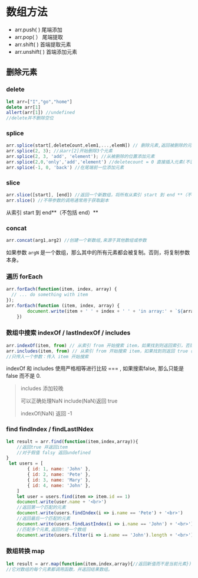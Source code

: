 <!--
 * @Author: yuetingpei yuetingpei888@gmail.com
 * @Date: 2023-08-26 14:13:03
 * @LastEditors: yuetingpei yuetingpei888@gmail.com
 * @LastEditTime: 2023-08-26 16:36:04
 * @FilePath: \WebPages\README\数组方法.md
 * @Description: 
 * Copyright (c) 2023 by yuetingpei888@gmail.com, All Rights Reserved. 
-->
# 数组方法

- arr.push( ) 尾端添加
- arr.pop( ） 尾端提取
- arr.shift( ) 首端提取元素
- arr.unshift( ) 首端添加元素

## 删除元素

### delete

```javascript
let arr=["I","go","home"]
delete arr[1]
allert(arr[1]) //undefined
//delete并不删除空位
```

### splice

```javascript
arr.splice(start[,deleteCount,elem1,...,elemN]) // 删除元素,返回被删除的元素所组成的数组。
arr.splice(2, 3); //从arr[2]开始删除3个元素
arr.splice(2, 3, 'add', 'element'); //从被删除的位置添加元素
arr.splice(2,0,'only','add','element') //deletecount = 0 直接插入元素(不设置默认为0)
arr.splice(-1, 0, 'back') //在尾端前一位添加元素
```

### slice

```javascript
arr.slice([start], [end]) //返回一个新数组，将所有从索引 start 到 end **（不包括 end）**的数组项复制到一个新的数组。start 和 end 都可以是负数，在这种情况下，从末尾计算索引。
arr.slice() //不带参数的调用通常用于获取副本
```

从索引 start 到 end**（不包括 end）**

### concat

```javascript
arr.concat(arg1,arg2) //创建一个新数组,来源于其他数组或参数
```

如果参数 `argN` 是一个数组，那么其中的所有元素都会被复制。否则，将复制参数本身。

### 遍历 forEach

```javascript
arr.forEach(function(item, index, array) {
  // ... do something with item
});
arr.forEach(function (item, index, array) {
        document.write(item + ' ' + index + ' ' + 'in array:' + `${array}` + '<br>')
    })
```

### 数组中搜索 indexOf / lastIndexOf / includes

```javascript
arr.indexOf(item, from) // 从索引 from 开始搜索 item，如果找到则返回索引，否则返回 -1。
arr.includes(item, from) // 从索引 from 开始搜索 item，如果找到则返回 true（译注：如果没找到，则返回 false）。
//只传入一个参数：传入 item 开始搜索
```

indexOf 和 includes 使用严格相等进行比较 ===  , 如果搜索false, 那么只能是false 而不是 0.

> includes   添加较晚
>
> 可以正确处理NaN  include(NaN)返回 true
>
> indexOf(NaN) 返回 -1

### find findIndex / findLastINdex

```javascript
let result = arr.find(function(item,index,array)){
    //返回true 并返回item
    //对于假值 falsy 返回undefined
}
 let users = [
        { id: 1, name: 'John' },
        { id: 2, name: 'Pete' },
        { id: 3, name: 'Mary' },
        { id: 4, name: 'John' },
    ]
    let user = users.find(item => item.id == 1)
    document.write(user.name + '<br>')
    //返回第一个匹配的元素
    document.write(users.findIndex(i => i.name == 'Pete') + '<br>')
    //返回最后一个匹配的元素
    document.write(users.findLastIndex(i => i.name == 'John') + '<br>')
    //匹配多个元素,返回的是一个数组
    document.write(users.filter(i => i.name == 'John').length + '<br>')
```

### 数组转换 map

```javascript
let result = arr.map(function(item,index,array){//返回新值而不是当前元素})
//它对数组的每个元素都调用函数，并返回结果数组。
```
